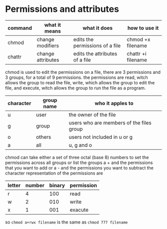 Permissions and attributes
==========================
command|what it means| what it does|how to use it
-------|-------------|-------------|-------------
chmod  | change modifiers| edits the permissions of a file| chmod +x filename
chattr | change attributes | edits the attributes of a file | chattr +i filename

chmod is used to edit the permissions on a file, there are 3 permissions and 3
groups, for a total of 9 permissions. the permissions are read, witch allows the
group to read the file, write, which allows the group to edit the file, and
execute, witch allows the group to run the file as a program.

character |group name | who it apples to
----------|-----------|-----------
u         |  user     | the owner of the file
g         |  group    | users who are members of the files group
o         |  others   | users not included in u or g
a         |  all      | u, g and o


chmod can take either a set of three octal (base 8) numbers to set the
permissions across all groups or list the groups a + and the permissions that you want to add or
a - and the permissions you want to subtract the character representation of the
permissions are

letter |number| binary | permission
-------|------|--------|-----
r      |4     |100     |read
w      |2     |010     |write
x      |1     |001     |exacute

so `chmod a+rwx filename` is the same as `chmod 777 filename`
